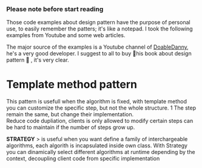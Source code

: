### Please note before start reading
Those code examples about design pattern have the purpose of personal use, to easily remember the patters; it's like a notepad. I took the following examples from Youtube and some web articles.

The major source of the examples is a Youtube channel of [DoableDanny](https://www.youtube.com/@doabledanny/videos), he's a very good developer. I suggest to all to buy 📒his book about design pattern 📒 , it's very clear.

# Template method pattern
This pattern is usefull when the algorithm is fixed, with template method you can customize the specific step, but not the whole structure. 1
The step remain the same, but change their implementation. \
Reduce code dupliation, clients is only allowed to modify certain steps can be hard to maintain if the number of steps grow up. 

**STRATEGY** > is useful when you want define a family of interchargeable algorithms, each algorith is incapsulated inside own class. With Strategy you can dinamically select different algorithms at runtime depending by the context, decoupling client code from specific implementation